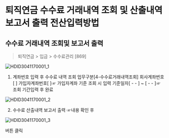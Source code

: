 # 퇴직연금 수수료 거래내역 조회 및 산출내역 보고서 출력 전산입력방법
## 수수료 거래내역 조회및 보고서 출력
> 퇴직연금 > 입금 > 수수료관리 [869]

![HDID3041170001_1](HDID3041170001_1.jpg)

1. 계좌번호 입력 후 수수료 내역 조회
업무구분[4-수수료거래내역조회]
회사계좌번호[ ]
가입자계좌번호[ ]☞ 가입자계좌 기준 조회 시 입력
기준일자[ - - ] ~ [ - - ]☞ 조회 기간입력 후 완료

![HDID3041170001_2](HDID3041170001_2.jpg)

2. 수수료 산출내역 보고서 출력
☞내용 확인 후

![HDID3041170001_3](HDID3041170001_3.jpg)

버튼 클릭
